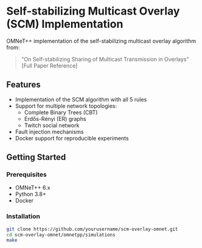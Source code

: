# Self-stabilizing Multicast Overlay (SCM) Implementation

OMNeT++ implementation of the self-stabilizing multicast overlay algorithm from:

> "On Self-stabilizing Sharing of Multicast Transmission in Overlays"  
> [Full Paper Reference]

## Features

- Implementation of the SCM algorithm with all 5 rules
- Support for multiple network topologies:
  - Complete Binary Trees (CBT)
  - Erdős-Rényi (ER) graphs
  - Twitch social network
- Fault injection mechanisms
- Docker support for reproducible experiments

## Getting Started

### Prerequisites

- OMNeT++ 6.x
- Python 3.8+
- Docker 

### Installation

```bash
git clone https://github.com/yourusername/scm-overlay-omnet.git
cd scm-overlay-omnet/omnetpp/simulations
make